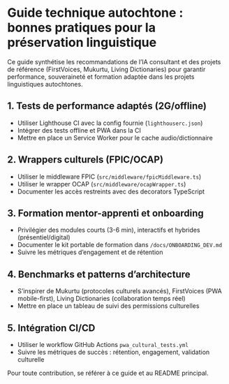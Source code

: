 # Guide technique autochtone : bonnes pratiques pour la préservation linguistique

Ce guide synthétise les recommandations de l’IA consultant et des projets de référence (FirstVoices, Mukurtu, Living Dictionaries) pour garantir performance, souveraineté et formation adaptée dans les projets linguistiques autochtones.

## 1. Tests de performance adaptés (2G/offline)
- Utiliser Lighthouse CI avec la config fournie (`lighthouserc.json`)
- Intégrer des tests offline et PWA dans la CI
- Mettre en place un Service Worker pour le cache audio/dictionnaire

## 2. Wrappers culturels (FPIC/OCAP)
- Utiliser le middleware FPIC (`src/middleware/fpicMiddleware.ts`)
- Utiliser le wrapper OCAP (`src/middleware/ocapWrapper.ts`)
- Documenter les accès restreints avec des decorators TypeScript

## 3. Formation mentor-apprenti et onboarding
- Privilégier des modules courts (3-6 min), interactifs et hybrides (présentiel/digital)
- Documenter le kit portable de formation dans `/docs/ONBOARDING_DEV.md`
- Suivre les métriques d’engagement et de rétention

## 4. Benchmarks et patterns d’architecture
- S’inspirer de Mukurtu (protocoles culturels avancés), FirstVoices (PWA mobile-first), Living Dictionaries (collaboration temps réel)
- Mettre en place un tableau de suivi des permissions culturelles

## 5. Intégration CI/CD
- Utiliser le workflow GitHub Actions `pwa_cultural_tests.yml`
- Suivre les métriques de succès : rétention, engagement, validation culturelle

Pour toute contribution, se référer à ce guide et au README principal.

